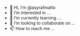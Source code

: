 - 👋 Hi, I’m @asyrafmatto
- 👀 I’m interested in ...
- 🌱 I’m currently learning ...
- 💞️ I’m looking to collaborate on ...
- 📫 How to reach me ...

<!---
asyrafmatto/asyrafmatto is a ✨ special ✨ repository because its `README.md` (this file) appears on your GitHub profile.
You can click the Preview link to take a look at your changes.
--->
